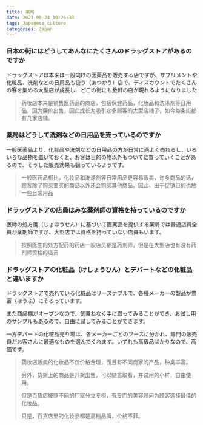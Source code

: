 ```yaml
---
title: 薬局
date: 2021-08-24 10:25:33
tags: Japanese culture
categories: Japan
---
```


### 日本の街にはどうしてあんなにたくさんのドラッグストアがあるのですか

ドラッグストアは本来は一般向けの医薬品を販売する店ですが、サプリメントや化粧品、洗剤などの日用品も扱う（あつかう）店で、ディスカウントでたくさんの客を集める大型店が成長し、どこの街にも数軒の店が現れるようになりました

> 药妆店本来是销售医药品的商店，包括保健药品，化妆品和洗涤剂等日用品，因为廉价出售，因此成长为吸引众多顾客的大型店铺了，如今每条街都有几家店铺。

 [](drugstor\薬局.jfif) 

### 薬局はどうして洗剤などの日用品を売っているのですか

一般医薬品より、化粧品や洗剤などの日用品の方が日常に適よく売れるし、いろいろな品物を置いておくと、お客は目的の物以外もついてに買っていくことがあるので、そうした販売効果も狙っているようです。

>一般医药品相比，化妆品和洗涤剂等日常用品更容易贩卖，许多商品的话，顾客除了购买要买的商品以外还会购买其他商品。因此，出于促销目的也放一些日常用品

 [](drugstor\薬局2.jfif) 

### ドラッグストアの店員はみな薬剤師の資格を持っているのですか

医師の処方箋（しょほうせん）に基づいて医薬品を提供する薬局では普通店員全員が薬剤師ですが、大型店では資格を持っていない店員もいます。

>按照医生的处方配药的药店一般店员都是药剂师，但是在大型店也有没有药剂师资格的店员

 [](drugstor\images1.jfif) 

### ドラッグストアの化粧品（けしょうひん）とデパートなどの化粧品と違いますか

ドラッグストアで売れている化粧品はリーズナブルで、各種メーカーの製品が豊富（ほうふ）にそろっています。

また商品棚がオープンなので、気兼ねなく手に取ってみることができ、お試し用のサンプルもあるので、自由に試してみることができます。

一方デパートの化粧品売り場は、各メーカーごとのブースに分かれ、専門の販売員がお客さんに最適なものを選んでくれます。いずれも高級品ばかりなので、高価です。

>药妆店贩卖的化妆品不仅价格合理，而且有不同商家的产品，种类丰富。
>
>另外，货架上的商品是开架出售，可以随意取看，并试用的小样，自由使用。
>
>但是百货店按照不同的厂家分立专柜，有专门的美容顾问为顾客选择最佳的化妆品。
>
>只是，百货店里的化妆品都是高档品牌，价格不菲。

 [](drugstor\images2.jfif) 